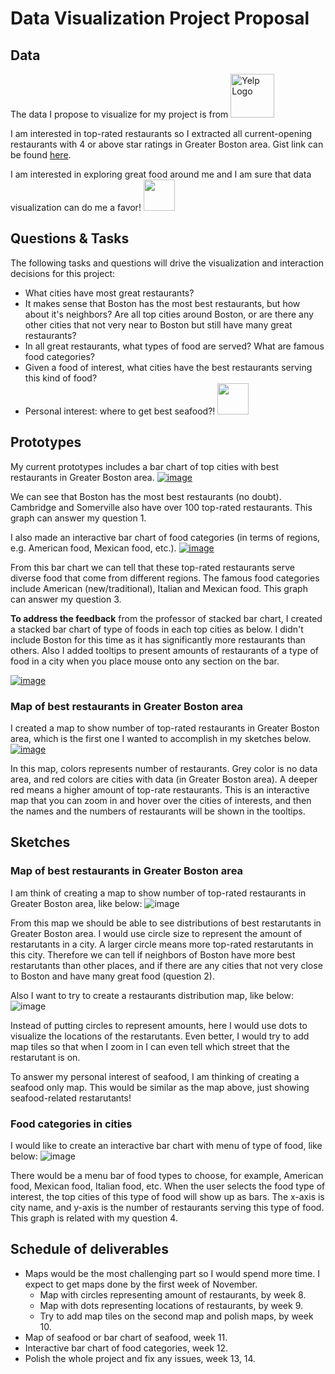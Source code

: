 # Data Visualization Project Proposal

## Data

The data I propose to visualize for my project is from <a title="Click here for details!" href="https://www.yelp.com/dataset"><img width="70" alt="Yelp Logo" src="https://upload.wikimedia.org/wikipedia/commons/thumb/a/ad/Yelp_Logo.svg/256px-Yelp_Logo.svg.png"></a> 

I am interested in top-rated restaurants so I extracted all current-opening restaurants with 4 or above star ratings in Greater Boston area. Gist link can be found [here](https://gist.github.com/mingliu815/e5f4b3ff7dfeae8a9a2924b121c37468).

I am interested in exploring great food around me and I am sure that data visualization can do me a favor! <img width="50" src="https://openmoji.org/data/color/svg/1F37B.svg">

## Questions & Tasks

The following tasks and questions will drive the visualization and interaction decisions for this project:

 * What cities have most great restaurants? 
 * It makes sense that Boston has the most best restaurants, but how about it's neighbors? Are all top cities around Boston, or are there any other cities that not very near to Boston but still have many great restaurants?
 * In all great restaurants, what types of food are served? What are famous food categories?
 * Given a food of interest, what cities have the best restaurants serving this kind of food?
 * Personal interest: where to get best seafood?! <img width="50" src="https://openmoji.org/data/color/svg/1F980.svg">

## Prototypes

My current prototypes includes a bar chart of top cities with best restaurants in Greater Boston area.
[![image](https://user-images.githubusercontent.com/16920899/137068326-1e804bb3-7e2c-4ecd-89b1-6123ae6a2501.png)](https://vizhub.com/mingliu815/a73f54d4d5ff4d3199a8ce6817b50693)

We can see that Boston has the most best restaurants (no doubt). Cambridge and Somerville also have over 100 top-rated restaurants. This graph can answer my question 1.

I also made an interactive bar chart of food categories (in terms of regions, e.g. American food, Mexican food, etc.).
[![image](https://user-images.githubusercontent.com/16920899/137072065-8efe69ba-1774-45b8-9880-c0e5f1f8a1ed.png)
](https://vizhub.com/mingliu815/05ee0a8297d24f3ba1375bd62c49d29a)

From this bar chart we can tell that these top-rated restaurants serve diverse food that come from different regions. The famous food categories include American (new/traditional), Italian and Mexican food. This graph can answer my question 3.

**To address the feedback** from the professor of stacked bar chart, I created a stacked bar chart of type of foods in each top cities as below. I didn't include Boston for this time as it has significantly more restaurants than others. Also I added tooltips to present amounts of restaurants of a type of food in a city when you place mouse onto any section on the bar.

[![image](https://user-images.githubusercontent.com/16920899/139177602-b593c612-272b-4b56-8891-2c1a8859d053.png)](https://vizhub.com/mingliu815/5829e1d28f84485fbfbc7fa9a36881cf)

### Map of best restaurants in Greater Boston area
I created a map to show number of top-rated restaurants in Greater Boston area, which is the first one I wanted to accomplish in my sketches below.
[![image](https://user-images.githubusercontent.com/16920899/141055782-b06bf9a5-6ea4-466d-8bca-e134abcb2c73.png)
](https://vizhub.com/mingliu815/3b85e5f4e65d40f6883447cfc8fedea7)

In this map, colors represents number of restaurants. Grey color is no data area, and red colors are cities with data (in Greater Boston area). A deeper red means a higher amount of top-rate restaurants. This is an interactive map that you can zoom in and hover over the cities of interests, and then the names and the numbers of restaurants will be shown in the tooltips.

## Sketches
### Map of best restaurants in Greater Boston area
I am think of creating a map to show number of top-rated restaurants in Greater Boston area, like below:
![image](https://user-images.githubusercontent.com/16920899/137076241-23c96dae-22fa-412a-99f7-ba5e6a21687e.png)

From this map we should be able to see distributions of best restarutants in Greater Boston area. I would use circle size to represent the amount of restarutants in a city. A larger circle means more top-rated restarutants in this city. Therefore we can tell if neighbors of Boston have more best restarutants than other places, and if there are any cities that not very close to Boston and have many great food (question 2).

Also I want to try to create a restaurants distribution map, like below:
![image](https://user-images.githubusercontent.com/16920899/137077356-8feed722-6c9b-4130-a848-6f8fe6f2da8e.png)

Instead of putting circles to represent amounts, here I would use dots to visualize the locations of the restarutants. Even better, I would try to add map tiles so that when I zoom in I can even tell which street that the restarutant is on.

To answer my personal interest of seafood, I am thinking of creating a seafood only map. This would be similar as the map above, just showing seafood-related restarutants!

### Food categories in cities

I would like to create an interactive bar chart with menu of type of food, like below:
![image](https://user-images.githubusercontent.com/16920899/137206817-db838d9f-eb2e-4594-a36d-9d46e70454a2.png)

There would be a menu bar of food types to choose, for example, American food, Mexican food, Italian food, etc. When the user selects the food type of interest, the top cities of this type of food will show up as bars. The x-axis is city name, and y-axis is the number of restaurants serving this type of food. This graph is related with my question 4.

## Schedule of deliverables

* Maps would be the most challenging part so I would spend more time. I expect to get maps done by the first week of November.
  * Map with circles representing amount of restaurants, by week 8.
  * Map with dots representing locations of restaurants, by week 9.
  * Try to add map tiles on the second map and polish maps, by week 10.
* Map of seafood or bar chart of seafood, week 11.
* Interactive bar chart of food categories, week 12.
* Polish the whole project and fix any issues, week 13, 14.

